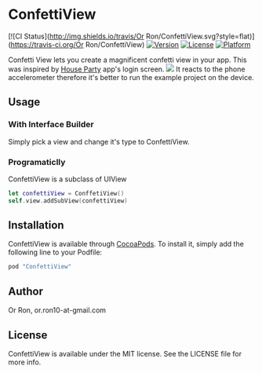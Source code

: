 
# ConfettiView

[![CI Status](http://img.shields.io/travis/Or Ron/ConfettiView.svg?style=flat)](https://travis-ci.org/Or Ron/ConfettiView)
[![Version](https://img.shields.io/cocoapods/v/ConfettiView.svg?style=flat)](http://cocoapods.org/pods/ConfettiView)
[![License](https://img.shields.io/cocoapods/l/ConfettiView.svg?style=flat)](http://cocoapods.org/pods/ConfettiView)
[![Platform](https://img.shields.io/cocoapods/p/ConfettiView.svg?style=flat)](http://cocoapods.org/pods/ConfettiView)


Confetti View lets you create a magnificent confetti view in your app. This was inspired by [House Party](https://itunes.apple.com/il/app/houseparty-group-video-chat/id1065781769?mt=8) app's login screen.
![](http://i.giphy.com/d31wQ2wbLGRQKtTa.gif)
It reacts to the phone accelerometer therefore it's better to run the example project on the device.

## Usage

### With Interface Builder

Simply pick a view and change it's type to ConfettiView.

### Programaticlly

ConfettiView is a subclass of UIView
```swift
let confettiView = ConffetiView()
self.view.addSubView(confettiView)
```


## Installation

ConfettiView is available through [CocoaPods](http://cocoapods.org). To install
it, simply add the following line to your Podfile:

```ruby
pod "ConfettiView"
```

## Author

Or Ron, or.ron10-at-gmail.com

## License

ConfettiView is available under the MIT license. See the LICENSE file for more info.
